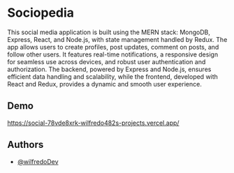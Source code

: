 # Sociopedia

This social media application is built using the MERN stack: MongoDB, Express, React, and Node.js, with state management handled by Redux. The app allows users to create profiles, post updates, comment on posts, and follow other users. It features real-time notifications, a responsive design for seamless use across devices, and robust user authentication and authorization. The backend, powered by Express and Node.js, ensures efficient data handling and scalability, while the frontend, developed with React and Redux, provides a dynamic and smooth user experience.


## Demo

https://social-78vde8xrk-wilfredo482s-projects.vercel.app/


## Authors

- [@wilfredoDev](https://github.com/WilfredoDev)

